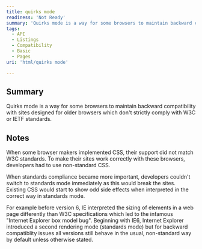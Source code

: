 ```yaml
---
title: quirks mode
readiness: 'Not Ready'
summary: 'Quirks mode is a way for some browsers to maintain backward compatibility with sites designed for older browsers which don''t strictly comply with W3C or IETF standards.'
tags:
  - API
  - Listings
  - Compatibility
  - Basic
  - Pages
uri: 'html/quirks mode'

---
```

## Summary

Quirks mode is a way for some browsers to maintain backward compatibility with sites designed for older browsers which don't strictly comply with W3C or IETF standards.

## Notes

When some browser makers implemented CSS, their support did not match W3C standards. To make their sites work correctly with these browsers, developers had to use non-standard CSS.

When standards compliance became more important, developers couldn't switch to standards mode immediately as this would break the sites. Existing CSS would start to show odd side effects when interpreted in the correct way in standards mode.

For example before version 6, IE interpreted the sizing of elements in a web page differently than W3C specifications which led to the infamous "Internet Explorer box model bug". Beginning with IE6, Internet Explorer introduced a second rendering mode (standards mode) but for backward compatiblity issues all versions still behave in the usual, non-standard way by default unless otherwise stated.
